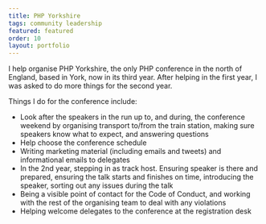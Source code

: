 ```yaml
---
title: PHP Yorkshire
tags: community leadership
featured: featured
order: 10
layout: portfolio
---
```


I help organise PHP Yorkshire, the only PHP conference in the north of England, based in York, now in its third year. After helping in the first year, I was asked to do more things for the second year.

Things I do for the conference include:

* Look after the speakers in the run up to, and during, the conference weekend by organising transport to/from the train station, making sure speakers know what to expect, and answering questions
* Help choose the conference schedule
* Writing marketing material (including emails and tweets) and informational emails to delegates
* In the 2nd year, stepping in as track host. Ensuring speaker is there and prepared, ensuring the talk starts and finishes on time, introducing the speaker, sorting out any issues during the talk
* Being a visible point of contact for the Code of Conduct, and working with the rest of the organising team to deal with any violations
* Helping welcome delegates to the conference at the registration desk